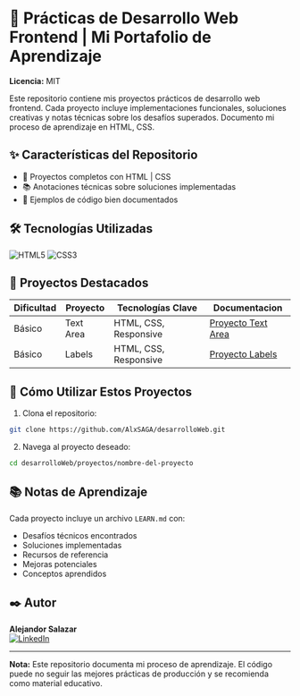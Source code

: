 
# 🎨 Prácticas de Desarrollo Web Frontend | Mi Portafolio de Aprendizaje
**Licencia:** MIT

Este repositorio contiene mis proyectos prácticos de desarrollo web frontend. Cada proyecto incluye implementaciones funcionales, soluciones creativas y notas técnicas sobre los desafíos superados. Documento mi proceso de aprendizaje en HTML, CSS.

## ✨ Características del Repositorio
- 🎯 Proyectos completos con HTML | CSS
- 📚 Anotaciones técnicas sobre soluciones implementadas
- 🧪 Ejemplos de código bien documentados

## 🛠️ Tecnologías Utilizadas
![HTML5](https://img.shields.io/badge/-HTML5-E34F26?logo=html5&logoColor=white)
![CSS3](https://img.shields.io/badge/-CSS3-1572B6?logo=css3)

## 📌 Proyectos Destacados
| Dificultad | Proyecto  | Tecnologías Clave     | Documentacion                                         |
| ---------- | --------- | --------------------- | ----------------------------------------------------- |
| Básico     | Text Area | HTML, CSS, Responsive | [Proyecto Text Area](frontEnd/01-text_area/README.md) |
| Básico     | Labels    | HTML, CSS, Responsive | [Proyecto Labels](frontEnd/02-labels/README.md)       |
## 🚀 Cómo Utilizar Estos Proyectos
1. Clona el repositorio:
```bash
git clone https://github.com/AlxSAGA/desarrolloWeb.git
```
2. Navega al proyecto deseado:
```bash
cd desarrolloWeb/proyectos/nombre-del-proyecto
```

## 📚 Notas de Aprendizaje
Cada proyecto incluye un archivo `LEARN.md` con:
- Desafíos técnicos encontrados
- Soluciones implementadas
- Recursos de referencia
- Mejoras potenciales
- Conceptos aprendidos

## ✒️ Autor
**Alejandor Salazar**   
[![LinkedIn](https://img.shields.io/badge/-LinkedIn-0A66C2?logo=linkedin)](https://linkedin.com/in/0xalxsg)

---

**Nota:** Este repositorio documenta mi proceso de aprendizaje. El código puede no seguir las mejores prácticas de producción y se recomienda como material educativo.
 